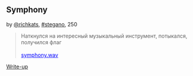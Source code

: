 ## Symphony
by [@richkats](https://github.com/richkats), [#stegano](/README.md#stegano), 250

> Наткнулся на интересный музыкальный инструмент, потыкался, получился флаг
<br><br>
<a style="color:blue" href="https://filebin.net/vsm8fzmzwu35dk0u/symphony.wav">symphony.wav</a>

[Write-up](WRITEUP.md)